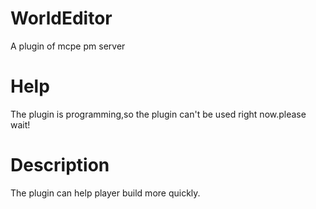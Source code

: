 # WorldEditor
A plugin of mcpe pm server
# Help
The plugin is programming,so the plugin can't be used right now.please wait!
# Description
The plugin can help player build more quickly.
